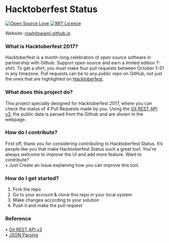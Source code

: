 # Hacktoberfest Status

[![Open Source Love](https://badges.frapsoft.com/os/v1/open-source.png?v=103)](https://github.com/ellerbrock/open-source-badges/)
[![MIT Licence](https://badges.frapsoft.com/os/mit/mit.png?v=103)](https://opensource.org/licenses/mit-license.php)

Website: [rowhitswami.github.io](https://rowhitswami.github.io/)

### What is Hacktoberfest 2017?
Hacktoberfest is a month-long celebration of open source software in partnership with Github. Support open source and earn a limited edition T-shirt. To get a shirt, you must make four pull requests between October 1–31 in any timezone. Pull requests can be to any public repo on GitHub, not just the ones that are highlighted on [Hacktoberfest](https://hacktoberfest.digitalocean.com/).

### What does this project do?
This project specially designed for Hacktoberfest 2017, where you can check the status of 4 Pull Requests made by you. Using the  [Git REST API v3](https://developer.github.com/v3/), the public data is parsed from the Github and are shown in the webpage.
 
### How do I contribute?
First off, thank you for considering contributing to Hacktoberfest Status. It’s people like you that make Hacktoberfest Status such a great tool. You're always welcome to improve the UI and add more feature. Want to contribute?
<br>&bull; Just Create an Issue explaining how you can improve this tool.

### How do I get started?
1. Fork the repo
2. Go to your account &amp; clone this repo in your local system
3. Make changes according to your solution
4. Push it and make the pull request

### Reference 
&bull; [Git REST API v3](https://developer.github.com/v3/)
<br>&bull; [JSON Parsing](https://www.w3schools.com/js/js_json_parse.asp)
